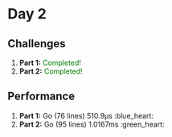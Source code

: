 # Day 2

## Challenges
<ol>
    <li><b>Part 1:</b> <span style="color:green">Completed!</span></li>
    <li><b>Part 2:</b> <span style="color:green">Completed!</span></li>
</ol>

## Performance
<ol>
    <li><b>Part 1:</b> Go (76 lines) 510.9µs :blue_heart:</li>
    <li><b>Part 2:</b> Go (95 lines) 1.0167ms :green_heart:</li>
</ol>